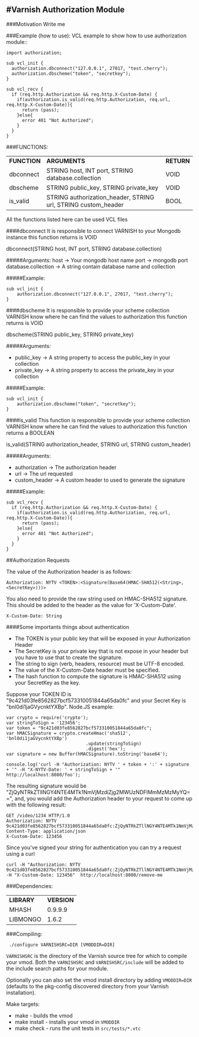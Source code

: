 #Varnish Authorization Module
-----------------------------
###Motivation
Write me


###Example (how to use):
VCL example to show how to use authorization module::

```
import authorization;

sub vcl_init {
  authorization.dbconnect("127.0.0.1", 27017, "test.cherry");
  authorization.dbscheme("token", "secretkey");
}

sub vcl_recv {
  if (req.http.Authorization && req.http.X-Custom-Date) {
    if(authorization.is_valid(req.http.Authorization, req.url, req.http.X-Custom-Date)){
      return (pass);
    }else{
      error 401 "Not Authorized";
    }
  }
}

```

###FUNCTIONS:
<table>
  <tr>
    <td><strong>FUNCTION</strong></td>
    <td><strong>ARGUMENTS</strong></td>
    <td><strong>RETURN</strong></td>
  </tr>
  <tr>
    <td>dbconnect</td>
    <td>STRING host, INT port, STRING database.collection</td>
    <td>VOID</td>
  </tr>
  <tr>
    <td>dbscheme</td>
    <td>STRING public_key, STRING private_key</td>
    <td>VOID</td>
  </tr>
  <tr>
    <td>is_valid</td>
    <td>STRING authorization_header, STRING url, STRING custom_header</td>
    <td>BOOL</td>
  </tr>
</table>

All the functions listed here can be used VCL files

####dbconnect
It is responsible to connect VARNISH to your Mongodb instance this function returns is VOID

dbconnect(STRING host, INT port, STRING database.collection)

#####Arguments:
  host                -> Your mongodb host name
  port                -> mongodb port
  database.collection -> A string contain database name and collection

#####Example:
```
sub vcl_init {
    authorization.dbconnect("127.0.0.1", 27017, "test.cherry");
} 
```

####dbscheme
It is responsible to provide your scheme collection VARNISH know where he can find the values to authorization this function returns is VOID 

dbscheme(STRING public_key, STRING private_key)

#####Arguments:
  * public_key  -> A string property to access the public_key in your collection
  * private_key -> A string property to access the private_key in your collection

#####Example:
```
sub vcl_init {
    authorization.dbscheme("token", "secretkey");
}
```

####is_valid
This function is responsible to provide your scheme collection VARNISH know where he can find the values to authorization this function returns a BOOLEAN 

is_valid(STRING authorization_header, STRING url, STRING custom_header)

#####Arguments:
  * authorization -> The authorization header 
  * url           -> The url requested
  * custom_header -> A custom header to used to generate the signature

#####Example:
```
sub vcl_recv {
  if (req.http.Authorization && req.http.X-Custom-Date) {
    if(authorization.is_valid(req.http.Authorization, req.url, req.http.X-Custom-Date)){
      return (pass);
    }else{
      error 401 "Not Authorized";
    }
  }
}
```

##Authorization Requests

The value of the Authorization header is as follows:
```
Authorization: NYTV <TOKEN>:<Signature(Base64(HMAC-SHA512(<String>, <SecretKey>)))>
```
You also need to provide the raw string used on HMAC-SHA512 signature. This should be added to the header as the value for 'X-Custom-Date'.
```
X-Custom-Date: String
```

####Some importants things about authentication
 * The TOKEN is your public key that will be exposed in your Authorization Header
 * The SecretKey is your private key that is not expose in your header but you have to use that to create the signature.
 * The string to sign (verb, headers, resource) must be UTF-8 encoded.  
 * The value of the X-Custom-Date header must be specified.
 * The hash function to compute the signature is HMAC-SHA512 using your SecretKey as the key.


Suppose your TOKEN ID is "9c421d03fe8562827bcf573310051844a65da0fc" and your Secret Key is "bnl0di1jaGVycnktYXBp". 
Node.JS example:
```
var crypto = require('crypto');
var stringToSign = '123456';
var token = "9c421d03fe8562827bcf573310051844a65da0fc";
var hMACSignature = crypto.createHmac('sha512', 'bnl0di1jaGVycnktYXBp')
                              .update(stringToSign)
                              .digest('hex');
var signature = new Buffer(hMACSignature).toString('base64');

console.log('curl -H "Authorization: NYTV ' + token + ':' + signature + '" -H "X-NYTV-Date: ' + stringToSign + '"  http://localhost:8080/foo');

```
The resulting signature would be "ZjQyNTRkZTllNGY4NTE4MTk1NmVjMzdiZjg2MWUzNDFlMmMzMzMyYQ==", and, you would add the 
Authorization header to your request to come up with the following result:
```
GET /video/1234 HTTP/1.0
Authorization: NYTV 9c421d03fe8562827bcf573310051844a65da0fc:ZjQyNTRkZTllNGY4NTE4MTk1NmVjMzdiZjg2MWUzNDFlMmMzMzMyYQ==
Content-Type: application/json
X-Custom-Date: 123456
```

Since you've signed your string for authentication you can try a request using a curl
```
curl -H "Authorization: NYTV 9c421d03fe8562827bcf573310051844a65da0fc:ZjQyNTRkZTllNGY4NTE4MTk1NmVjMzdiZjg2MWUzNDFlMmMzMzMyYQ==" -H "X-Custom-Date: 123456"  http://localhost:8080/remove-me
```


###Dependencies:
<table>
  <tr>
    <td><strong>LIBRARY</strong></td>
    <td><strong>VERSION</strong></td>
  </tr>
  <tr>
    <td>MHASH</td>
    <td>0.9.9.9</td>
  </tr>
  <tr>
    <td>LIBMONGO</td>
    <td>1.6.2</td>
  </tr>
</table>


###Compiling:

```
 ./configure VARNISHSRC=DIR [VMODDIR=DIR]
```

`VARNISHSRC` is the directory of the Varnish source tree for which to
compile your vmod. Both the `VARNISHSRC` and `VARNISHSRC/include`
will be added to the include search paths for your module.

Optionally you can also set the vmod install directory by adding
`VMODDIR=DIR` (defaults to the pkg-config discovered directory from your
Varnish installation).

Make targets:

* make - builds the vmod
* make install - installs your vmod in `VMODDIR`
* make check - runs the unit tests in ``src/tests/*.vtc``





